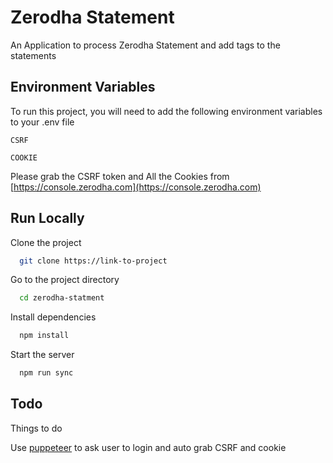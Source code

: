 
# Zerodha Statement 

An Application to process Zerodha Statement and add tags to the statements


## Environment Variables

To run this project, you will need to add the following environment variables to your .env file

`CSRF`

`COOKIE`


Please grab the CSRF token and All the Cookies from [https://console.zerodha.com](https://console.zerodha.com)
  
## Run Locally

Clone the project

```bash
  git clone https://link-to-project
```

Go to the project directory

```bash
  cd zerodha-statment
```

Install dependencies

```bash
  npm install
```

Start the server

```bash
  npm run sync
```

  
## Todo


Things to do

Use [puppeteer](https://github.com/puppeteer/puppeteer/) to ask user to login and auto grab CSRF and cookie